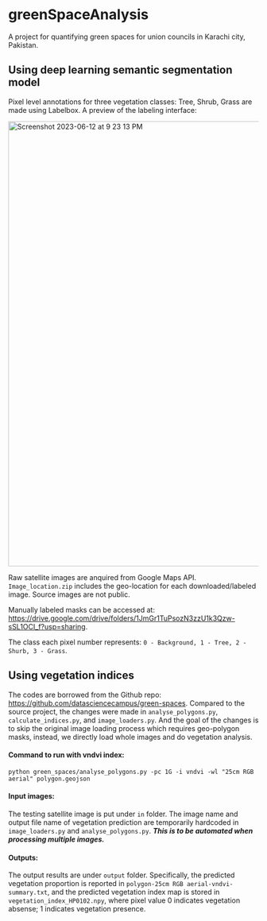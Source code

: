 # greenSpaceAnalysis
A project for quantifying green spaces for union councils in Karachi city, Pakistan.
 

## Using deep learning semantic segmentation model

Pixel level annotations for three vegetation classes: Tree, Shrub, Grass are made using Labelbox. A preview of the labeling interface:

<img width="896" alt="Screenshot 2023-06-12 at 9 23 13 PM" src="https://github.com/manzar-123/greenSpaceAnalysis/assets/30038903/35d766ed-2031-4fca-b56f-3f89b7d1b26b">



Raw satellite images are anquired from Google Maps API. ```` Image_location.zip ```` includes the geo-location for each downloaded/labeled image. Source images are not public. 

Manually labeled masks can be accessed at: https://drive.google.com/drive/folders/1JmGr1TuPsozN3zzU1k3Qzw-sSL1OCI_f?usp=sharing. 

The class each pixel number represents:  ````0 - Background, 1 - Tree, 2 - Shurb, 3 - Grass````.





## Using vegetation indices

The codes are borrowed from the Github repo: https://github.com/datasciencecampus/green-spaces. Compared to the source project, the changes were made in ````analyse_polygons.py````, ````calculate_indices.py````, and ````image_loaders.py````. And the goal of the changes is to skip the original image loading process which requires geo-polygon masks, instead, we directly load whole images and do vegetation analysis.


#### Command to run with vndvi index: 

````python green_spaces/analyse_polygons.py -pc 1G -i vndvi -wl "25cm RGB aerial" polygon.geojson````


#### Input images:
The testing satellite image is put under ````in```` folder. The image name and output file name of vegetation prediction are temporarily hardcoded in ````image_loaders.py```` and ````analyse_polygons.py````. ***This is to be automated when processing multiple images.***


#### Outputs:

The output results are under ````output```` folder. Specifically, the predicted vegetation proportion is reported in ````polygon-25cm RGB aerial-vndvi-summary.txt````, and the predicted vegetation index map is stored in ````vegetation_index_HP0102.npy````, where pixel value 0 indicates vegetation absense; 1 indicates vegetation presence.
 
